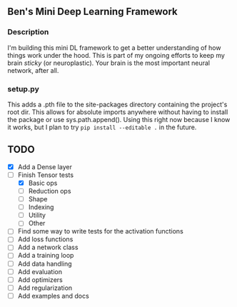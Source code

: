## Ben's Mini Deep Learning Framework

### Description
I'm building this mini DL framework to get a better understanding of how things work under the hood. This is part of my ongoing efforts to keep my brain *sticky* (or neuroplastic). Your brain is the most important neural network, after all.

### setup.py
This adds a .pth file to the site-packages directory containing the project's root dir. This allows for absolute imports anywhere without having to install the package or use sys.path.append(). Using this right now because I know it works, but I plan to try `pip install --editable .` in the future.

## TODO
- [X] Add a Dense layer
- [ ] Finish Tensor tests
  - [X] Basic ops
  - [ ] Reduction ops
  - [ ] Shape
  - [ ] Indexing
  - [ ] Utility
  - [ ] Other
- [ ] Find some way to write tests for the activation functions
- [ ] Add loss functions
- [ ] Add a network class
- [ ] Add a training loop
- [ ] Add data handling
- [ ] Add evaluation
- [ ] Add optimizers
- [ ] Add regularization
- [ ] Add examples and docs